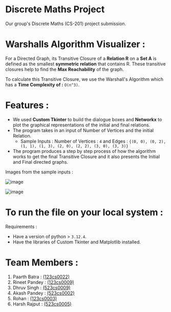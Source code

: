 # Discrete Maths Project
Our group's Discrete Maths (CS-201) project submission. 

# Warshalls Algorithm Visualizer : 

For a Directed Graph, its Transitive Closure of a **Relation R** on a **Set A** is defined as the smallest **symmetric relation** that contains R. These transitive closures help to find the **Max Reachability** of the graph.

To calculate this Transitive Closure, we use the Warshall's Algorithm which has a **Time Complexity of :** `O(n^3)`.

# Features : 

- We used **Custom Tkinter** to build the dialogue boxes and **Networkx** to plot the graphical representations of the initial and final relations.
- The program takes in an input of Number of Vertices and the initial Relation. 
  - Sample Inputs : Number of Vertices : `4` and Edges : `{(0, 0), (0, 2), (1, 1), (1, 3), (2, 0), (2, 2), (3, 0), (3, 3)}`
- The program produces a step by step process of how the algorithm works to get the final Transitive Closure and it also presents the Initial and Final directed graphs.


Images from the sample inputs :

![image](https://github.com/user-attachments/assets/92acd2de-87b0-4f08-861b-782d848963da)

![image](https://github.com/user-attachments/assets/8ecbc2d1-aaba-4ffd-8df5-b6b763e83875)


# To run the file on your local system : 

Requirements : 
- Have a version of python > `3.12.4`.
- Have the libraries of Custom Tkinter and Matplotlib installed. 

# Team Members : 

1) Paarth Batra : [(123cs0022)](https://www.linkedin.com/in/paarth-batra-034613278/ "My LinkedIn") 
2) Rineet Pandey : [(123cs0009)](https://www.linkedin.com/in/rineet-pandey-8aa4112a8/ "Rineet's LinkedIn")
3) Dhruv Singh : [(523cs0009)](https://www.linkedin.com/in/dhruv-singh-b12768285/ "Dhruv's LinkedIn")
4) Akash Pandey : [(523cs0002)](https://www.linkedin.com/in/akash-pandey-3388bb2a7/ "Akash's LinkedIn")
5) Rohan : [(123cs0003)](https://www.linkedin.com/in/rohan-93201432a/ "Rohan's LinkedIn")
6) Harsh Rajput : [(523cs0005)](https://www.linkedin.com/in/harsh-rajput-891842330/ "Harsh's LinkedIn")
